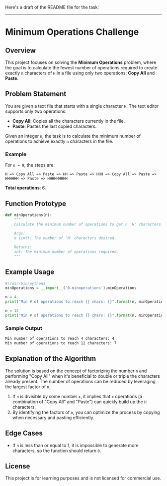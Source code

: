 Here's a draft of the README file for the task:

---

# Minimum Operations Challenge

## Overview

This project focuses on solving the **Minimum Operations** problem, where the goal is to calculate the fewest number of operations required to create exactly `n` characters of `H` in a file using only two operations: **Copy All** and **Paste**.

## Problem Statement

You are given a text file that starts with a single character `H`. The text editor supports only two operations:
- **Copy All**: Copies all the characters currently in the file.
- **Paste**: Pastes the last copied characters.

Given an integer `n`, the task is to calculate the minimum number of operations to achieve exactly `n` characters in the file.

### Example
For `n = 9`, the steps are:
```
H => Copy All => Paste => HH => Paste => HHH => Copy All => Paste => HHHHHH => Paste => HHHHHHHHH
```
**Total operations**: 6.

## Function Prototype
```python
def minOperations(n):
    """
    Calculate the minimum number of operations to get n 'H' characters.
    
    Args:
    n (int): The number of 'H' characters desired.

    Returns:
    int: The minimum number of operations required.
    """
```

## Example Usage
```python
#!/usr/bin/python3
minOperations = __import__('0-minoperations').minOperations

n = 4
print("Min # of operations to reach {} chars: {}".format(n, minOperations(n)))

n = 12
print("Min # of operations to reach {} chars: {}".format(n, minOperations(n)))
```

### Sample Output
```bash
Min number of operations to reach 4 characters: 4
Min number of operations to reach 12 characters: 7
```

## Explanation of the Algorithm

The solution is based on the concept of factorizing the number `n` and performing "Copy All" when it's beneficial to double or triple the characters already present. The number of operations can be reduced by leveraging the largest factor of `n`.

1. If `n` is divisible by some number `x`, it implies that `x` operations (a combination of "Copy All" and "Paste") can quickly build up the `H` characters.
2. By identifying the factors of `n`, you can optimize the process by copying when necessary and pasting efficiently.

## Edge Cases
- If `n` is less than or equal to 1, it is impossible to generate more characters, so the function should return `0`.

## License
This project is for learning purposes and is not licensed for commercial use.
